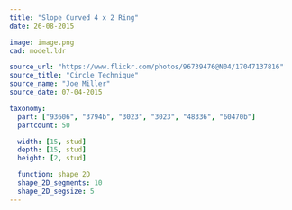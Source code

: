 ```yaml
---
title: "Slope Curved 4 x 2 Ring"
date: 26-08-2015

image: image.png
cad: model.ldr

source_url: "https://www.flickr.com/photos/96739476@N04/17047137816"
source_title: "Circle Technique"
source_name: "Joe Miller"
source_date: 07-04-2015

taxonomy:
  part: ["93606", "3794b", "3023", "3023", "48336", "60470b"]
  partcount: 50

  width: [15, stud]
  depth: [15, stud]
  height: [2, stud]

  function: shape_2D
  shape_2D_segments: 10
  shape_2D_segsize: 5
---
```

